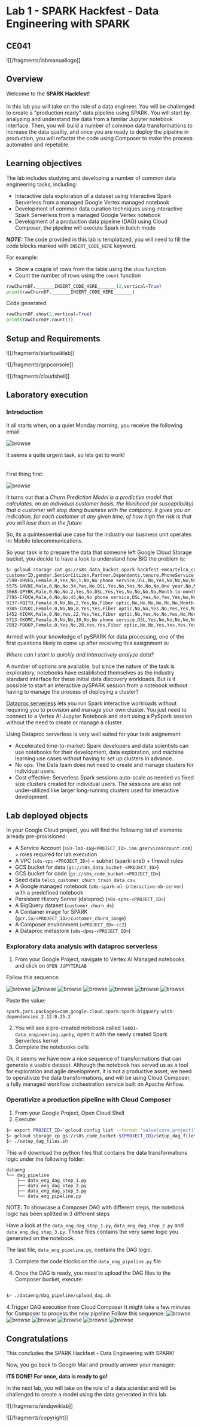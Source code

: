 # Lab 1 - SPARK Hackfest - Data Engineering with SPARK

## CE041
![[/fragments/labmanuallogo]]

## Overview

Welcome to the **SPARK Hackfest!** <br><br>In this lab you will take on the role of a data engineer. You will be challenged to create a "production ready" data pipeline using SPARK. You will start by analyzing and understand the data from a familar Jupyter notebook interface.
Then, you will build a number of common data transformations to increase the data quality, and once you are ready to deploy the pipeline in production, you will refactor the code using Composer to make the process automated and repetable.


## Learning objectives

The lab includes studying and developing a number of common data engineering tasks, including: <br>
* Interactive data exploration of a dataset using interactive Spark Serverless from a managed Google Vertex managed notebook<br>
* Development of common data curation techniques using interactive Spark Serverless from a managed Google Vertex notebook <br>
* Development of a production data pipeline (DAG) using Cloud Composer, the pipeline will execute Spark in batch mode <br>

**_NOTE:_** The code provided in this lab is templatized, you will need to fill the code blocks marked with `INSERT_CODE_HERE` keyword.

For example:

* Show a couple of rows from the table using the `show` function
* Count the number of rows using the `count` function

```python
rawChurnDF._______INSERT_CODE_HERE_______(2,vertical=True)
print(rawChurnDF._______INSERT_CODE_HERE_______)
```
Code generated

```python
rawChurnDF.show(2,vertical=True)
print(rawChurnDF.count())
```

## Setup and Requirements

![[/fragments/startqwiklab]]

![[/fragments/gcpconsole]]

![[/fragments/cloudshell]]



## Laboratory execution

### Introduction

It all starts when, on a quiet Monday morning, you receive the following email:

![browse](assets/01.png)

It seems a quite urgent task, so lets get to work! <br><br>  
First thing first:

![browse](assets/02.png)

It turns out that a *Churn Prediction Model is a predictive model that calculates, on an individual customer basis, the likelihood (or susceptibility) that a customer will stop doing business with the company. It gives you an indication, for each customer at any given time, of how high the risk is that you will lose them in the future*

So, its a quintessential use case for the industry our business unit operates in: Mobile telecommunications.

So your task is to prepare the data that someone left Google Cloud Storage bucket, you decide to have a look to understand how BIG the problem is:
```bash
$> gcloud storage cat gs://s8s_data_bucket-spark-hackfest-emea/telco_customer_churn_train_data.csv | head -10
customerID,gender,SeniorCitizen,Partner,Dependents,tenure,PhoneService,MultipleLines,InternetService,OnlineSecurity,OnlineBackup,DeviceProtection,TechSupport,StreamingTV,StreamingMovies,Contract,PaperlessBilling,PaymentMethod,MonthlyCharges,TotalCharges,Churn
7590-VHVEG,Female,0,Yes,No,1,No,No phone service,DSL,No,Yes,No,No,No,No,Month-to-month,Yes,Electronic check,29.85,29.85,No
5575-GNVDE,Male,0,No,No,34,Yes,No,DSL,Yes,No,Yes,No,No,No,One year,No,Mailed check,56.95,1889.5,No
3668-QPYBK,Male,0,No,No,2,Yes,No,DSL,Yes,Yes,No,No,No,No,Month-to-month,Yes,Mailed check,53.85,108.15,Yes
7795-CFOCW,Male,0,No,No,45,No,No phone service,DSL,Yes,No,Yes,Yes,No,No,One year,No,Bank transfer (automatic),42.3,1840.75,No
9237-HQITU,Female,0,No,No,2,Yes,No,Fiber optic,No,No,No,No,No,No,Month-to-month,Yes,Electronic check,70.7,151.65,Yes
9305-CDSKC,Female,0,No,No,8,Yes,Yes,Fiber optic,No,No,Yes,No,Yes,Yes,Month-to-month,Yes,Electronic check,99.65,820.5,Yes
1452-KIOVK,Male,0,No,Yes,22,Yes,Yes,Fiber optic,No,Yes,No,No,Yes,No,Month-to-month,Yes,Credit card (automatic),89.1,1949.4,No
6713-OKOMC,Female,0,No,No,10,No,No phone service,DSL,Yes,No,No,No,No,No,Month-to-month,No,Mailed check,29.75,301.9,No
7892-POOKP,Female,0,Yes,No,28,Yes,Yes,Fiber optic,No,No,Yes,Yes,Yes,Yes,Month-to-month,Yes,Electronic check,104.8,3046.05,Yes
```

Armed with your knowledge of pySPARK for data processing, one of the first questions likely to come up after receiving this assignment is: <br> 

*Where can I start to quickly and interactively analyze data?* <br>


A number of options are available, but since the nature of the task is exploratory, notebooks have established themselves as the industry standard interface for these initial data discovery workloads. But is it possible to start an interactive pySPARK session from a notebook without having to manage the process of deploying a cluster?


 [Dataproc serverless]( https://cloud.google.com/dataproc-serverless/docs) lets you run Spark interactive workloads without requiring you to provision and manage your own cluster. You just need to connect to a Vertex AI Jupyter Notebook and start using a PySpark session without the need to create or manage a cluster.

 Using Dataproc serverless is very well suited for your task asignement:

 * Accelerated time-to-market: Spark developers and data scientists can use notebooks for their development, data exploration, and machine learning use cases without having to set up clusters in advance.
* No ops: The Data team does not need to create and manage clusters for individual users.
* Cost effective: Serverless Spark sessions auto-scale as needed vs fixed size clusters created for individual users. The sessions are also not under-utilized like larger long-running clusters used for interactive development.

## Lab deployed objects

In your Google Cloud project, you will find the following list of elements already pre-provisioned:

* A Service Account (`s8s-lab-sa@<PROJECT_ID>.iam.gserviceaccount.com`) + roles required for lab execution
* A VPC (`s8s-vpc-<PROJECT_ID>`) + subhet (spark-snet) + firewall rules
* GCS bucket for data (`gs://s8s_data_bucket-<PROJECT_ID>`)
* GCS bucket for code (`gs://s8s_code_bucket-<PROJECT_ID>`)
* Seed data `telco_customer_churn_train_data.csv`
* A Google managed notebook (`s8s-spark-ml-interactive-nb-server`) with a predefined notebook
* Persistent History Server (dataproc) (`s8s-sphs-<PROJECT_ID>`)
* A BigQuery dataset (`customer_churn_ds`)
* A Container image for SPARK (`gcr.io/<PROJECT_ID>/customer_churn_image`)
* A Composer environment (`<PROJECT_ID>-cc2`)
* A Dataproc metastore (`s8s-dpms-<PROJECT_ID>`)

### Exploratory data analysis with dataproc serverless
 
1. From your Google Project, navigate to Vertex AI Managed notebooks and click on `OPEN JUPYTERLAB`

Follow this sequence:

![browse](assets/03.png)
![browse](assets/04.png)
![browse](assets/05.png)
![browse](assets/06.png)
![browse](assets/07.png)
![browse](assets/08.png)
![browse](assets/09.png)

Paste the value:

`spark.jars.packages=com.google.cloud.spark:spark-bigquery-with-dependencies_2.12:0.25.2`

2. You will see a pre-created notebook called `lab01-data_engineering.ipnby`, open it with the newly created Spark Serverless kernel
3. Complete the notebooks cells

Ok, it seems we have now a nice sequence of transformations that can generate a usable dataset. Although the notebook has served us as a tool for exploration and agile development, it is not a productive asset, we need to operativize the data transformations, and will be using Cloud Composer, a fully managed workflow orchestration service built on Apache Airflow.

### Operativize a production pipeline with Cloud Composer


1. From your Google Project, Open Cloud Shell
2. Execute: 

```bash
$> export PROJECT_ID=`gcloud config list --format "value(core.project)" 2>/dev/null`
$> gcloud storage cp gs://s8s_code_bucket-${PROJECT_ID}/setup_dag_files.sh .
$> ./setup_dag_files.sh
```
This will download the python files that contains the data transformations logic under the following folder:

```
dataeng
└── dag_pipeline
    ├── data_eng_dag_step_1.py
    ├── data_eng_dag_step_2.py
    ├── data_eng_dag_step_3.py
    └── data_eng_pipeline.py
```
NOTE: To showcase a Composer DAG with different steps, the notebook logic has been splitted in 3 different steps

Have a look at the `data_eng_dag_step_1.py`, `data_eng_dag_step_2.py` and `data_eng_dag_step_3.py`. Those files contains the very same logic you generated on the notebook.

The last file, `data_eng_pipeline.py`, contains the DAG logic.

3. Complete the code blocks on the  `data_eng_pipeline.py` file

4. Once the DAG is ready, you need to upload the DAG files to the Composer bucket, execute:
```bash

$> ./dataeng/dag_pipeline/upload_dag.sh

```

4.Trigger DAG execution from Cloud Composer
It might take a few minutes for Composer to process the new pipeline
Follow this sequence:
![browse](assets/10.png)
![browse](assets/11.png)
![browse](assets/12.png)
![browse](assets/13.png)
![browse](assets/14.png)
![browse](assets/15.png)




## Congratulations
This concludes the SPARK Hackfest - Data Engineering with SPARK!

Now, you go back to Google Mail and proudly answer your manager:

**ITS DONE! For once, data is ready to go!**

In the next lab, you will take on the role of a data scientist and will be challenged to create a model using the data generated in this lab.


![[/fragments/endqwiklab]]

![[/fragments/copyright]]